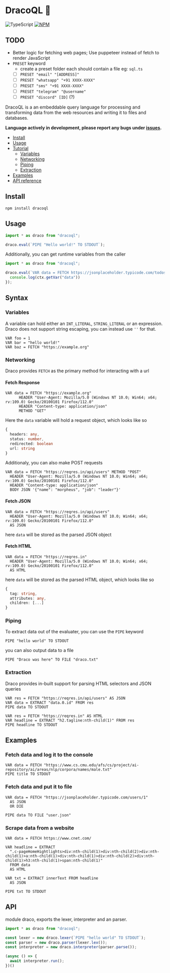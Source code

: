 # DracoQL 🐉

![TypeScript](https://img.shields.io/badge/TypeScript-007ACC?style=&logo=typescript&logoColor=white)
[![NPM](https://badge.fury.io/js/dracoql.svg)](https://npm.im/dracoql)

## TODO 

- Better logic for fetching web pages; Use puppeteer instead of fetch to render JavaScript
- `PRESET` keyword
  - create a preset folder each should contain a file eg: `sql.ts`
  - [ ] `PRESET "email" "[ADDRESS]"`
  - [ ] `PRESET "whatsapp" "+91 XXXX-XXXX"` 
  - [ ] `PRESET "sms" "+91 XXXX-XXXX"`
  - [ ] `PRESET "telegram" "@username"`
  - [ ] `PRESET "discord" [ID]` (?)

DracoQL is a an embeddable query language for processing and transforming data from the web resources and writing it to files and databases.

**Language actively in development, please report any bugs under [issues](https://github.com/aadv1k/dracoql/issues).**

- [Install](#Install)
- [Usage](#usage)
- [Tutorial](#syntax)
  - [Variables](#variables)
  - [Networking](#networking)
  - [Piping](#piping)
  - [Extraction](#extraction)
- [Examples](#examples)
- [API reference](#api)


## Install

```shell
npm install dracoql
```

## Usage

```typescript
import * as draco from "dracoql";

draco.eval(`PIPE "Hello world!" TO STDOUT`);
```

Additionally, you can get runtime variables from the caller

```typescript
import * as draco from "dracoql";

draco.eval(`VAR data = FETCH https://jsonplaceholder.typicode.com/todos/ AS JSON`, (ctx) => {
  console.log(ctx.getVar("data"))
});
```

## Syntax

### Variables

A variable can hold either an `INT_LITERAL`, `STRING_LITERAL` or an expression. Draco does not support string escaping, you can instead use `''` for that.

```cql
VAR foo = 1
VAR bar = "hello world!"
VAR baz = FETCH "https://example.org"
```
### Networking

Draco provides `FETCH` as the primary method for interacting with a url

#### Fetch Response

```cql
VAR data = FETCH "https://example.org"
      HEADER "User-Agent: Mozilla/5.0 (Windows NT 10.0; Win64; x64; rv:109.0) Gecko/20100101 Firefox/112.0"
      HEADER "Content-type: application/json"
      METHOD "GET"
```

Here the `data` variable will hold a request object, which looks like so

```typescript
{
  headers: any,
  status: number,
  redirected: boolean
  url: string
}
```

Additionaly, you can also make POST requests

```cql
VAR data = FETCH "https://reqres.in/api/users" METHOD "POST"
  HEADER "User-Agent: Mozilla/5.0 (Windows NT 10.0; Win64; x64; rv:109.0) Gecko/20100101 Firefox/112.0"
  HEADER "Content-type: application/json"
  BODY JSON '{"name": "morpheus", "job": "leader"}'
```

#### Fetch JSON

```cql
VAR data = FETCH "https://reqres.in/api/users" 
  HEADER "User-Agent: Mozilla/5.0 (Windows NT 10.0; Win64; x64; rv:109.0) Gecko/20100101 Firefox/112.0"
  AS JSON
```

here `data` will be stored as the parsed JSON object

#### Fetch HTML

```cql
VAR data = FETCH "https://reqres.in" 
  HEADER "User-Agent: Mozilla/5.0 (Windows NT 10.0; Win64; x64; rv:109.0) Gecko/20100101 Firefox/112.0"
  AS HTML
```

here `data` will be stored as the parsed HTML object, which looks like so

```typescript
{
  tag: string,
  attributes: any,
  children: [...]
}
```

### Piping

To extract data out of the evaluater, you can use the `PIPE` keyword

```
PIPE "hello world" TO STDOUT
```

you can also output data to a file

```
PIPE "Draco was here" TO FILE "draco.txt"
```

### Extraction

Draco provides in-built support for parsing HTML selectors and JSON queries

```cql
VAR res = FETCH "https://reqres.in/api/users" AS JSON
VAR data = EXTRACT "data.0.id" FROM res
PIPE data TO STDOUT
```

```cql
VAR res = FETCH "https://reqres.in" AS HTML
VAR headline = EXTRACT "h2.tagline:nth-child(1)" FROM res
PIPE headline TO STDOUT
```

## Examples

### Fetch data and log it to the console

```cql
VAR data = FETCH "https://www.cs.cmu.edu/afs/cs/project/ai-repository/ai/areas/nlp/corpora/names/male.txt"
PIPE title TO STDOUT
```

### Fetch data and put it to file

```cql
VAR data = FETCH "https://jsonplaceholder.typicode.com/users/1"
  AS JSON 
  OR DIE 

PIPE data TO FILE "user.json" 
```

### Scrape data from a website 

```cql
VAR data = FETCH https://www.cnet.com/

VAR headline = EXTRACT 
  ".c-pageHomeHightlights>div:nth-child(1)>div:nth-child(2)>div:nth-child(1)>a:nth-child(1)>div:nth-child(1)>div:nth-child(2)>div:nth-child(1)>h3:nth-child(1)>span:nth-child(1)"
  FROM data 
  AS HTML

VAR txt = EXTRACT innerText FROM headline 
  AS JSON

PIPE txt TO STDOUT
```

## API

module draco, exports the lexer, interpreter and an parser.

```typescript
import * as draco from "dracoql";

const lexer = new draco.lexer(`PIPE "hello world" TO STDOUT`);
const parser = new draco.parser(lexer.lex());
const interpreter = new draco.interpreter(parser.parse());

(async () => {
  await interpreter.run();
})()
```


